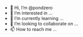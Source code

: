 - 👋 Hi, I’m @pondzero
- 👀 I’m interested in ...
- 🌱 I’m currently learning ...
- 💞️ I’m looking to collaborate on ...
- 📫 How to reach me ...

<!---
pondzero/pondzero is a ✨ special ✨ repository because its `README.md` (this file) appears on your GitHub profile.
You can click the Preview link to take a look at your changes.
--->
